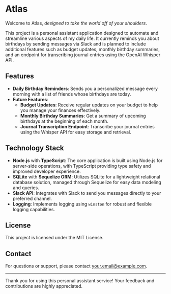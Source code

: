 # Atlas

Welcome to  Atlas, _designed to take the world off of your shoulders_.

This project is a personal assistant application designed to automate and streamline various aspects of my daily life. It currently reminds you about birthdays by sending messages via Slack and is planned to include additional features such as budget updates, monthly birthday summaries, and an endpoint for transcribing journal entries using the OpenAI Whisper API.

## Features

- **Daily Birthday Reminders**: Sends you a personalized message every morning with a list of friends whose birthdays are today.
- **Future Features**:
  - **Budget Updates**: Receive regular updates on your budget to help you manage your finances effectively.
  - **Monthly Birthday Summaries**: Get a summary of upcoming birthdays at the beginning of each month.
  - **Journal Transcription Endpoint**: Transcribe your journal entries using the Whisper API for easy storage and retrieval.

## Technology Stack

- **Node.js** with **TypeScript**: The core application is built using Node.js for server-side operations, with TypeScript providing type safety and improved developer experience.
- **SQLite** with **Sequelize ORM**: Utilizes SQLite for a lightweight relational database solution, managed through Sequelize for easy data modeling and queries.
- **Slack API**: Integrates with Slack to send you messages directly to your preferred channel.
- **Logging**: Implements logging using `winston` for robust and flexible logging capabilities.

## License

This project is licensed under the MIT License.

## Contact

For questions or support, please contact [your.email@example.com](mailto:your.email@example.com).

---

Thank you for using this personal assistant service! Your feedback and contributions are highly appreciated.
